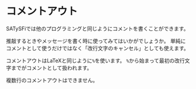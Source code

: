 # コメントアウト

SATySFiでは他のプログラミングと同じようにコメントを書くことができます。

推敲するときやメッセージを書く時に使ってみてはいかがでしょうか。
単純にコメントとして使うだけではなく「改行文字のキャンセル」としても使えます。


コメントアウトはLaTeXと同じように`%`を使います。
`%`から始まって最初の改行文字までがコメントとして扱われます。

複数行のコメントアウトはできません。
